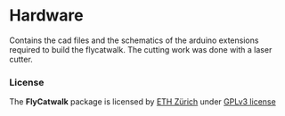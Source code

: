 Hardware
==========
Contains the cad files and the schematics of the arduino extensions required to build the flycatwalk.
The cutting work was done with a laser cutter.

### License
The **FlyCatwalk** package is licensed by [ETH Zürich](http://www.ethz.ch) under [GPLv3 license](http://www.gnu.org/copyleft/gpl.html)

